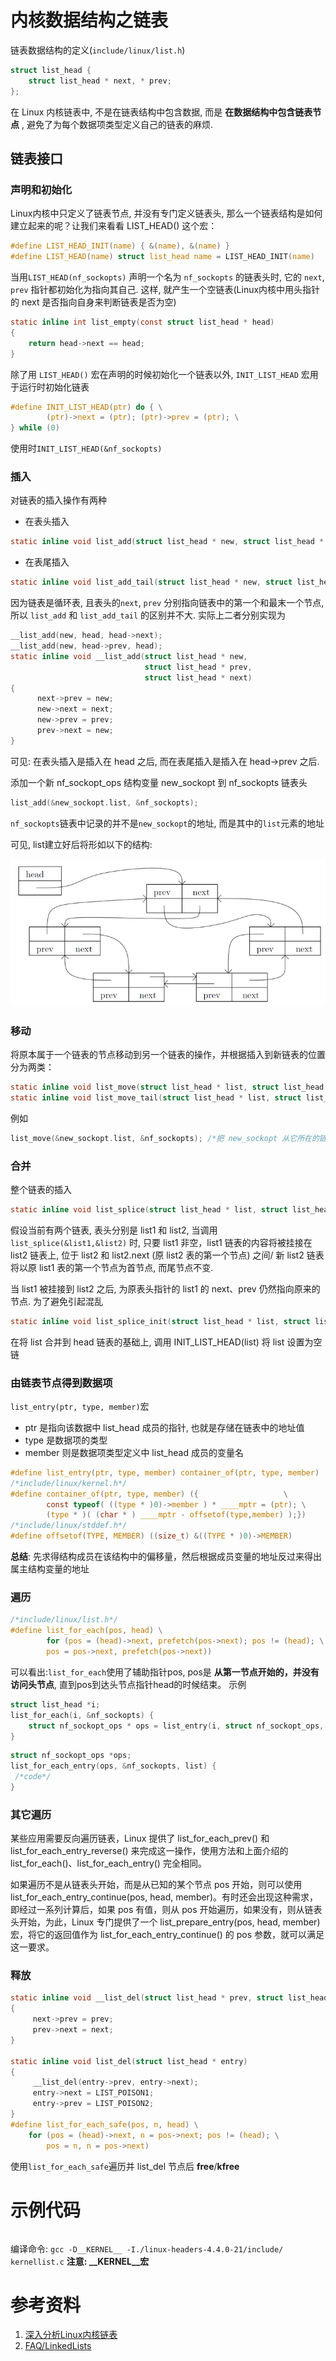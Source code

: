 # 内核数据结构之链表

链表数据结构的定义(`include/linux/list.h`)
```c
struct list_head {
    struct list_head * next, * prev;
};
```
在 Linux 内核链表中, 不是在链表结构中包含数据, 而是 **在数据结构中包含链表节点** , 避免了为每个数据项类型定义自己的链表的麻烦.

## 链表接口

### 声明和初始化
Linux内核中只定义了链表节点, 并没有专门定义链表头, 那么一个链表结构是如何建立起来的呢？让我们来看看 LIST_HEAD() 这个宏：
```c
#define LIST_HEAD_INIT(name) { &(name), &(name) }
#define LIST_HEAD(name) struct list_head name = LIST_HEAD_INIT(name)
```
当用`LIST_HEAD(nf_sockopts)` 声明一个名为 `nf_sockopts` 的链表头时, 它的 `next`, `prev` 指针都初始化为指向其自己.
这样, 就产生一个空链表(Linux内核中用头指针的 next 是否指向自身来判断链表是否为空)
```c
static inline int list_empty(const struct list_head * head)
{
    return head->next == head;
}
```
除了用 `LIST_HEAD()` 宏在声明的时候初始化一个链表以外, `INIT_LIST_HEAD` 宏用于运行时初始化链表
```c
#define INIT_LIST_HEAD(ptr) do { \
        (ptr)->next = (ptr); (ptr)->prev = (ptr); \
} while (0)
```
使用时`INIT_LIST_HEAD(&nf_sockopts) `

### 插入
对链表的插入操作有两种
   * 在表头插入
```c
static inline void list_add(struct list_head * new, struct list_head * head);
```
   * 在表尾插入
```c
static inline void list_add_tail(struct list_head * new, struct list_head * head);
```

因为链表是循环表, 且表头的`next`, `prev` 分别指向链表中的第一个和最末一个节点, 所以 `list_add` 和 `list_add_tail` 的区别并不大.
实际上二者分别实现为
```c
__list_add(new, head, head->next);
__list_add(new, head->prev, head);
static inline void __list_add(struct list_head * new,
                              struct list_head * prev,
                              struct list_head * next)
{
      next->prev = new;
      new->next = next;
      new->prev = prev;
      prev->next = new;
}

```
可见: 在表头插入是插入在 head 之后, 而在表尾插入是插入在 head->prev 之后.

添加一个新 nf_sockopt_ops 结构变量 new_sockopt 到 nf_sockopts 链表头
```c
list_add(&new_sockopt.list, &nf_sockopts);
```
`nf_sockopts`链表中记录的并不是`new_sockopt`的地址, 而是其中的`list`元素的地址


可见, list建立好后将形如以下的结构:

![list结构图](./linked_list_example.png)


### 移动
将原本属于一个链表的节点移动到另一个链表的操作，并根据插入到新链表的位置分为两类：
```c
static inline void list_move(struct list_head * list, struct list_head * head);
static inline void list_move_tail(struct list_head * list, struct list_head * head);
```
例如
```c
list_move(&new_sockopt.list, &nf_sockopts); /*把 new_sockopt 从它所在的链表上删除, 并将其再链入 nf_sockopts 的表头*/
```

### 合并
整个链表的插入
```c
static inline void list_splice(struct list_head * list, struct list_head * head);
```
假设当前有两个链表, 表头分别是 list1 和 list2, 当调用 `list_splice(&list1,&list2)` 时,
只要 list1 非空，list1 链表的内容将被挂接在 list2 链表上, 位于 list2 和 list2.next (原 list2 表的第一个节点) 之间/
新 list2 链表将以原 list1 表的第一个节点为首节点, 而尾节点不变.

当 list1 被挂接到 list2 之后, 为原表头指针的 list1 的 next、prev 仍然指向原来的节点.
为了避免引起混乱
```c
static inline void list_splice_init(struct list_head * list, struct list_head * head);
```
在将 list 合并到 head 链表的基础上, 调用 INIT_LIST_HEAD(list) 将 list 设置为空链

### 由链表节点得到数据项
`list_entry(ptr, type, member)`宏
   * ptr 是指向该数据中 list_head 成员的指针, 也就是存储在链表中的地址值
   * type 是数据项的类型
   * member 则是数据项类型定义中 list_head 成员的变量名
```c
#define list_entry(ptr, type, member) container_of(ptr, type, member)
/*include/linux/kernel.h*/
#define container_of(ptr, type, member) ({                   \
        const typeof( ((type * )0)->member ) * ____mptr = (ptr); \
        (type * )( (char * ) ____mptr - offsetof(type,member) );})
/*include/linux/stddef.h*/
#define offsetof(TYPE, MEMBER) ((size_t) &((TYPE * )0)->MEMBER)
```
**总结**: 先求得结构成员在该结构中的偏移量，然后根据成员变量的地址反过来得出属主结构变量的地址

### 遍历
```c
/*include/linux/list.h*/
#define list_for_each(pos, head) \
        for (pos = (head)->next, prefetch(pos->next); pos != (head); \
        pos = pos->next, prefetch(pos->next))
```
可以看出:`list_for_each`使用了辅助指针pos, pos是 **从第一节点开始的，并没有访问头节点**,
直到pos到达头节点指针head的时候结束。
示例
```c
struct list_head *i;
list_for_each(i, &nf_sockopts) {
    struct nf_sockopt_ops * ops = list_entry(i, struct nf_sockopt_ops, list);
}
```
```c
struct nf_sockopt_ops *ops;
list_for_each_entry(ops, &nf_sockopts, list) {
 /*code*/
}
```

### 其它遍历
某些应用需要反向遍历链表，Linux 提供了 list_for_each_prev() 和 list_for_each_entry_reverse() 来完成这一操作，使用方法和上面介绍的 list_for_each()、list_for_each_entry() 完全相同。

如果遍历不是从链表头开始，而是从已知的某个节点 pos 开始，则可以使用 list_for_each_entry_continue(pos, head, member)。有时还会出现这种需求，即经过一系列计算后，如果 pos 有值，则从 pos 开始遍历，如果没有，则从链表头开始，为此，Linux 专门提供了一个 list_prepare_entry(pos, head, member) 宏，将它的返回值作为 list_for_each_entry_continue() 的 pos 参数，就可以满足这一要求。

### 释放
```c
static inline void __list_del(struct list_head * prev, struct list_head * next)
{
     next->prev = prev;
     prev->next = next;
}

static inline void list_del(struct list_head * entry)
{
     __list_del(entry->prev, entry->next);
     entry->next = LIST_POISON1;
     entry->prev = LIST_POISON2;
}
#define list_for_each_safe(pos, n, head) \
    for (pos = (head)->next, n = pos->next; pos != (head); \
        pos = n, n = pos->next)

```
使用`list_for_each_safe`遍历并 list_del 节点后 **free**/**kfree**

# 示例代码
```c
```

编译命令:
`gcc -D__KERNEL__ -I./linux-headers-4.4.0-21/include/ kernellist.c`
**注意: __KERNEL__宏**


# 参考资料
   1. [深入分析Linux内核链表](https://www.ibm.com/developerworks/cn/linux/kernel/l-chain/)
   2. [FAQ/LinkedLists](http://kernelnewbies.org/FAQ/LinkedLists)
